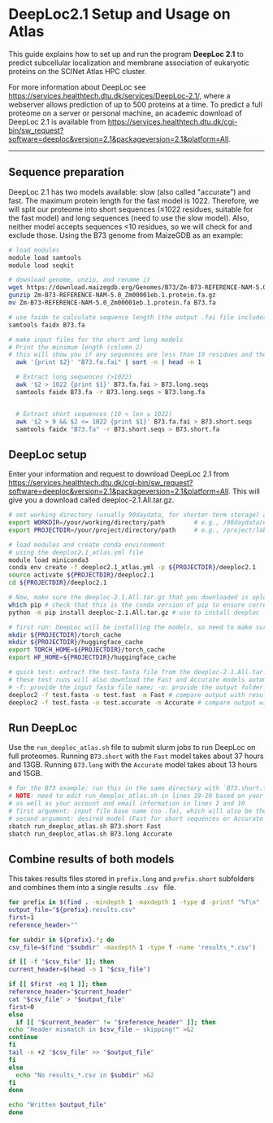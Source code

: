 # DeepLoc2.1 Setup and Usage on Atlas

This guide explains how to set up and run the program **DeepLoc 2.1** to predict subcellular localization and membrane association of eukaryotic proteins on the SCINet Atlas HPC cluster. 

For more information about DeepLoc see https://services.healthtech.dtu.dk/services/DeepLoc-2.1/, where a webserver allows prediction of up to 500 proteins at a time. To predict a full proteome on a server or personal machine, an academic download of DeepLoc 2.1 is available from https://services.healthtech.dtu.dk/cgi-bin/sw_request?software=deeploc&version=2.1&packageversion=2.1&platform=All.

---

## Sequence preparation
DeepLoc 2.1 has two models available: slow (also called "accurate") and fast. The maximum protein length for the fast model is 1022. Therefore, we will split our proteome into short sequences (≤1022 residues, suitable for the fast model) and long sequences (need to use the slow model). Also, neither model accepts sequences <10 residues, so we will check for and exclude those. Using the B73 genome from MaizeGDB as an example:
```bash
# load modules
module load samtools
module load seqkit

# download genome, unzip, and rename it
wget https://download.maizegdb.org/Genomes/B73/Zm-B73-REFERENCE-NAM-5.0/Zm-B73-REFERENCE-NAM-5.0_Zm00001eb.1.protein.fa.gz
gunzip Zm-B73-REFERENCE-NAM-5.0_Zm00001eb.1.protein.fa.gz
mv Zm-B73-REFERENCE-NAM-5.0_Zm00001eb.1.protein.fa B73.fa

# use faidx to calculate sequence length (the output .fai file includes sequence length in column 2)
samtools faidx B73.fa

# make input files for the short and long models
# Print the minimum length (column 2)
# this will show you if any sequences are less than 10 residues and therefore cannot be analyzed by DeepLoc
  awk '{print $2}' "B73.fa.fai" | sort -n | head -n 1

  # Extract long sequences (>1022)
  awk '$2 > 1022 {print $1}' B73.fa.fai > B73.long.seqs
  samtools faidx B73.fa -r B73.long.seqs > B73.long.fa


  # Extract short sequences (10 < len ≤ 1022)
  awk '$2 > 9 && $2 <= 1022 {print $1}' B73.fa.fai > B73.short.seqs
  samtools faidx "B73.fa" -r B73.short.seqs > B73.short.fa
```

## DeepLoc setup
Enter your information and request to download DeepLoc 2.1 from https://services.healthtech.dtu.dk/cgi-bin/sw_request?software=deeploc&version=2.1&packageversion=2.1&platform=All. This will give you a download called deeploc-2.1.All.tar.gz.

```bash
# set working directory (usually 90daydata, for shorter-term storage) and project directory (project, for longer storage)
export WORKDIR=/your/working/directory/path        # e.g., /90daydata/user/deeploc
export PROJECTDIR=/your/project/directory/path     # e.g., /project/labname/user

# load modules and create conda environment
# using the deeploc2.1_atlas.yml file
module load miniconda3
conda env create -f deeploc2.1_atlas.yml -p ${PROJECTDIR}/deeploc2.1
source activate ${PROJECTDIR}/deeploc2.1
cd ${PROJECTDIR}/deeploc2.1

# Now, make sure the deeploc-2.1.All.tar.gz that you downloaded is uploaded to ${PROJECTDIR}/deeploc2.1
which pip # check that this is the conda version of pip to ensure correct installation
python -m pip install deeploc-2.1.All.tar.gz # use to install deeploc

# first run: DeepLoc will be installing the models, so need to make sure they're installed in the right place:
mkdir ${PROJECTDIR}/torch_cache
mkdir ${PROJECTDIR}/huggingface_cache
export TORCH_HOME=${PROJECTDIR}/torch_cache
export HF_HOME=${PROJECTDIR}/huggingface_cache

# quick test: extract the test.fasta file from the deeploc-2.1.All.tar.gz download and use it to run a test
# these test runs will also download the Fast and Accurate models automatically
# -f: provide the input fasta file name; -o: provide the output folder name; -m: provide the model (Fast or Accurate)
deeploc2 -f test.fasta -o test.fast -m Fast # compare output with results_testfast.csv 
deeploc2 -f test.fasta -o test.accurate -m Accurate # compare output with results_testaccurate.csv 
```

## Run DeepLoc
Use the `run_deeploc_atlas.sh` file to submit slurm jobs to run DeepLoc on full proteomes. Running `B73.short` with the `Fast` model takes about 37 hours and 13GB. Running `B73.long` with the `Accurate` model takes about 13 hours and 15GB.

```bash
# for the B73 example: run this in the same directory with `B73.short.fa` and `B73.long.fa`
# NOTE: need to edit run_deeploc_atlas.sh in lines 19-20 based on your directory structure
# as well as your account and email information in lines 2 and 10
# first argument: input file base name (no .fa), which will also be the name of the output folder
# second argument: desired model (Fast for short sequences or Accurate for long sequences)
sbatch run_deeploc_atlas.sh B73.short Fast
sbatch run_deeploc_atlas.sh B73.long Accurate 
```

## Combine results of both models
This takes results files stored in `prefix.long` and `prefix.short` subfolders and combines them into a single results `.csv ` file.
```bash
for prefix in $(find . -mindepth 1 -maxdepth 1 -type d -printf "%f\n" | cut -d. -f1 | sort -u); do
output_file="${prefix}.results.csv"
first=1
reference_header=""

for subdir in ${prefix}.*; do
csv_file=$(find "$subdir" -maxdepth 1 -type f -name 'results_*.csv')

if [[ -f "$csv_file" ]]; then
current_header=$(head -n 1 "$csv_file")

if [[ $first -eq 1 ]]; then
reference_header="$current_header"
cat "$csv_file" > "$output_file"
first=0
else
  if [[ "$current_header" != "$reference_header" ]]; then
echo "Header mismatch in $csv_file — skipping!" >&2
continue
fi
tail -n +2 "$csv_file" >> "$output_file"
fi
else
  echo "No results_*.csv in $subdir" >&2
fi
done

echo "Written $output_file"
done

```


